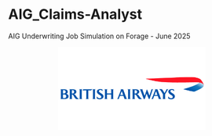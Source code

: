# AIG_Claims-Analyst
AIG Underwriting Job Simulation on Forage - June 2025
<p align="center">
  <img src="https://github.com/lasyabodapati1/British-Airways-Data-Science-Internship/blob/main/British-Airways-Logo.png" width="300"/>
</p>
